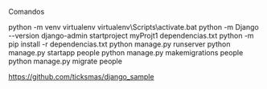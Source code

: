 Comandos

python -m venv virtualenv
virtualenv\Scripts\activate.bat
python -m Django --version
django-admin startproject myProjt1
dependencias.txt
python -m pip install -r dependencias.txt
python manage.py runserver
python manage.py startapp people
python manage.py makemigrations people
python manage.py migrate people


https://github.com/ticksmas/django_sample